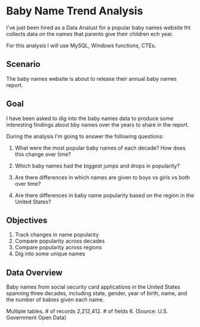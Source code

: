 # Baby Name Trend Analysis

I've just been hired as a Data Analust for a popular baby names website tht collects data on the names that parents give their children ech year.

For this analysis I will use MySQL, Windows functions, CTEs.

## Scenario
The baby names website is about to release their annual baby names report. 

## Goal
I have been asked to dig into the baby names data to produce some interesting findings about bby names over the years to share in the report.

During the analysis I'm going to answer the following questions:

1. What were the most popular baby names of each decade? How does this change over time?

2. Which baby names had the biggest jumps and drops in popularity?

3. Are there differences in which names are given to boys vs girls vs both over time?

4. Are there differences in baby name popularity based on the region in the United States?

## Objectives
1. Track changes in name popularity
2. Compare popularity across decades
3. Compare popularity across regions
4. Dig into some unique names

## Data Overview
Baby names from social security card applications in the United States spanning three decades, including state, gender, year of birth, name, and the number of babies given each name.

Multiple tables. # of records 2,212,412. # of fields 6.
(Source: U.S. Government Open Data)